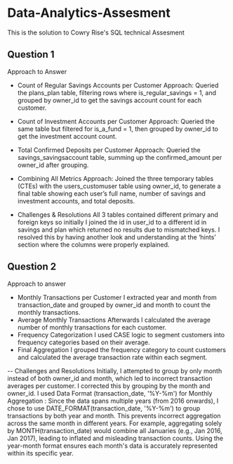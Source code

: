 # Data-Analytics-Assesment
This is the solution to Cowry Rise's SQL technical Assesment 
## Question 1
Approach to Answer
-	Count of Regular Savings Accounts per Customer
Approach: Queried the plans_plan table, filtering rows where is_regular_savings = 1, and grouped by owner_id to get the savings account count for each customer.
-	Count of Investment Accounts per Customer
Approach: Queried the same table but filtered for is_a_fund = 1, then grouped by owner_id to get the investment account count.
-	Total Confirmed Deposits per Customer
Approach: Queried the savings_savingsaccount table, summing up the confirmed_amount per owner_id after grouping.
-	Combining All Metrics
Approach: Joined the three temporary tables (CTEs) with the users_customuser table using owner_id, to generate a final table showing each user’s full name, number of savings and investment accounts, and total deposits.

-	Challenges & Resolutions
All 3 tables contained different primary and foreign keys so initially I joined the id in user_id to a different id in savings and plan which returned no results due to mismatched keys. I resolved this by having another look and understanding at the ‘hints’ section where the columns were properly explained. 


## Question 2
Approach to answer
- Monthly Transactions per Customer
I extracted year and month from transaction_date and grouped by owner_id and month to count the monthly transactions.
- Average Monthly Transactions
Afterwards I calculated the average number of monthly transactions for each customer.
- Frequency Categorization
I used CASE logic to segment customers into frequency categories based on their average.
- Final Aggregation
I grouped the frequency category to count customers and calculated the average transaction rate within each segment.


-- Challenges and Resolutions
Initially, I attempted to group by only month instead of both owner_id and month, which led to incorrect transaction averages per customer. I corrected this by grouping by the month and owner_id. 
I used Data Format (transaction_date, '%Y-%m') for Monthly Aggregation : 
Since the data spans multiple years (from 2016 onwards), I chose to use DATE_FORMAT(transaction_date, '%Y-%m') to group transactions by both year and month. This prevents incorrect aggregation across the same month in different years. For example, aggregating solely by MONTH(transaction_date) would combine all Januaries (e.g., Jan 2016, Jan 2017), leading to inflated and misleading transaction counts. Using the year-month format ensures each month's data is accurately represented within its specific year.

